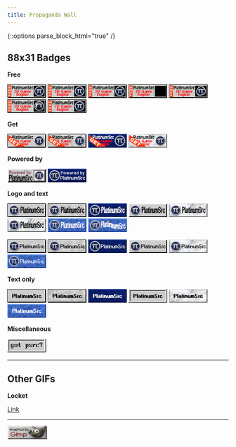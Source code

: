 ```yaml
---
title: Propaganda Wall
---
```


{::options parse_block_html="true" /}
<style>div.propaganda img {border-radius: 0; image-rendering: pixelated;}</style>
<div class="propaganda">

## 88x31 Badges

**Free**

![](free.png "Static PNG")
![](free-glint.gif "Animated glint GIF")
![](free-spinning.gif "Animated spinning GIF")
![](free-dissolve.gif "Animated dissolve GIF")
![](free-ripple.gif "Animated ripple GIF")
![](free-sphere.gif "Animated sphere GIF")
![](free-stone.png "Static stone PNG")

**Get**

![](get.png "Static PNG")
![](get-stone.png "Static stone PNG")
![](get-blue-stone.png "Static blue stone PNG")
![](get-marble.png "Static marble PNG")

**Powered by**

![](powered-by.png "Static PNG")
![](powered-by-blue-stone.png "Static blue stone PNG")

**Logo and text**

![](logo.png "Static PNG")
![](logo-stone.png "Static stone PNG")
![](logo-blue-stone.png "Static blue stone PNG")
![](logo-alt-border.png "Static alternate border PNG")
![](logo-marble.png "Static marble PNG")
![](logo-marble-shiny.gif "Animated shiny marble GIF")
![](logo-water.png "Static water PNG")
![](logo-water-ripple.gif "Animated water ripple GIF")

![](logo-alt-text.png "Static alternate text PNG")
![](logo-alt-text-stone.png "Static alternate text stone PNG")
![](logo-alt-text-blue-stone.png "Static alternate text blue stone PNG")
![](logo-alt-text-alt-border.png "Static alternate text alternate border PNG")
![](logo-alt-text-marble.png "Static alternate text marble PNG")
![](logo-alt-text-water.png "Static alternate text water PNG")

**Text only**

![](text.png "Static PNG")
![](text-stone.png "Static stone PNG")
![](text-blue-stone.png "Static blue stone PNG")
![](text-detailed-border.png "Static detailed border PNG")
![](text-marble.png "Static marble PNG")
![](text-water.png "Static water PNG")

**Miscellaneous**

![](got-psrc.png "Static PNG")

---

## Other GIFs

**Locket**

[Link](locket.gif)

---

![](gimp.png)

</div>
